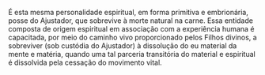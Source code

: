﻿É esta mesma personalidade espiritual, em forma primitiva e embrionária, posse do Ajustador, que sobrevive à morte natural na carne. Essa entidade composta de origem espiritual em associação com a experiência humana é capacitada, por meio do caminho vivo proporcionado pelos Filhos divinos, a sobreviver (sob custódia do Ajustador) à dissolução do eu material da mente e matéria, quando uma tal parceria transitória do material e espiritual é dissolvida pela cessação do movimento vital.

